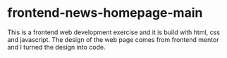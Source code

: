 # frontend-news-homepage-main
This is a frontend web development exercise and it is build with html, css and javascript. The design of the web page comes from frontend mentor and I turned the design into code.
